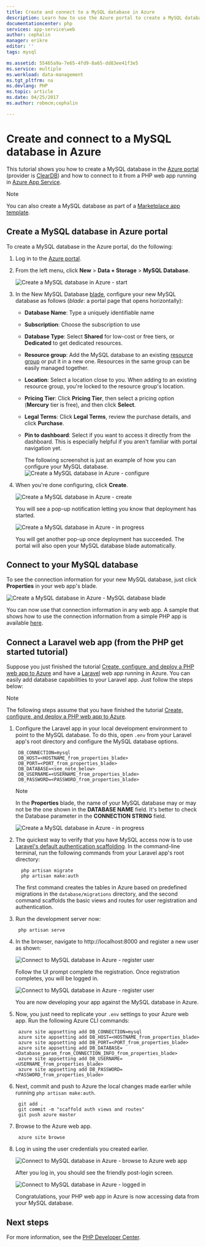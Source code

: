 ```yaml
---
title: Create and connect to a MySQL database in Azure
description: Learn how to use the Azure portal to create a MySQL database and then connect to it from a PHP web app in Azure.
documentationcenter: php
services: app-service\web
author: cephalin
manager: erikre
editor: ''
tags: mysql

ms.assetid: 55465a9a-7e65-4fd9-8a65-dd83ee41f3e5
ms.service: multiple
ms.workload: data-management
ms.tgt_pltfrm: na
ms.devlang: PHP
ms.topic: article
ms.date: 04/25/2017
ms.author: robmcm;cephalin

---
```

# Create and connect to a MySQL database in Azure
This tutorial shows you how to create a MySQL database in the [Azure portal](https://portal.azure.com) (provider is [ClearDB](http://www.cleardb.com/)) and how to connect to it from a PHP web app running in
[Azure App Service](app-service/app-service-value-prop-what-is.md).

> [!NOTE]
> You can also create a MySQL database as part of a [Marketplace app template](app-service-web/app-service-web-create-web-app-from-marketplace.md).
>
>

## Create a MySQL database in Azure portal
To create a MySQL database in the Azure portal, do the following:

1. Log in to the [Azure portal](https://portal.azure.com).
2. From the left menu, click **New** > **Data + Storage** > **MySQL Database**.

    ![Create a MySQL database in Azure - start](./media/store-php-create-mysql-database/create-db-1-start.png)
3. In the New MySQL Database [blade](azure-portal-overview.md), configure your new MySQL database as follows (*blade*: a portal page that opens horizontally):

   * **Database Name**: Type a uniquely identifiable name
   * **Subscription**: Choose the subscription to use
   * **Database Type**: Select **Shared** for low-cost or free tiers, or **Dedicated** to get dedicated resources.
   * **Resource group**: Add the MySQL database to an existing [resource group](azure-resource-manager/resource-group-overview.md) or put it in a new one. Resources in the same group
     can be easily managed together.
   * **Location**: Select a location close to you. When adding to an existing resource group, you're locked to the resource group's location.
   * **Pricing Tier**: Click **Pricing Tier**, then select a pricing option (**Mercury** tier is free), and then click **Select**.
   * **Legal Terms**: Click **Legal Terms**, review the purchase details, and click **Purchase**.
   * **Pin to dashboard**: Select if you want to access it directly from the dashboard. This is especially helpful if you aren't familiar with
     portal navigation yet.

     The following screenshot is just an example of how you can configure your MySQL database.  
     ![Create a MySQL database in Azure - configure](./media/store-php-create-mysql-database/create-db-2-configure.png)
4. When you're done configuring, click **Create**.

    ![Create a MySQL database in Azure - create](./media/store-php-create-mysql-database/create-db-3-create.png)

    You will see a pop-up notification letting you know that deployment has started.

    ![Create a MySQL database in Azure - in progress](./media/store-php-create-mysql-database/create-db-4-started-status.png)

    You will get another pop-up once deployment has succeeded. The portal will also open your MySQL database blade automatically.

<a name="connect"></a>

## Connect to your MySQL database
To see the connection information for your new MySQL database, just click **Properties** in your web app's blade.

![Create a MySQL database in Azure - MySQL database blade](./media/store-php-create-mysql-database/create-db-5-finished-db-blade.png)

You can now use that connection information in any web app. A sample that shows how to use the connection information from a simple
PHP app is available [here](https://github.com/WindowsAzure/azure-sdk-for-php-samples/tree/master/tasklist-mysql).

## Connect a Laravel web app (from the PHP get started tutorial)
Suppose you just finished the tutorial [Create, configure, and deploy a PHP web app to Azure](app-service-web/app-service-web-php-get-started.md)
and have a [Laravel](https://www.laravel.com/) web app running in Azure. You can easily add database capabilities to your Laravel
app. Just follow the steps below:

> [!NOTE]
> The following steps assume that you have finished the tutorial
> [Create, configure, and deploy a PHP web app to Azure](app-service-web/app-service-web-php-get-started.md).
>
>

1. Configure the Laravel app in your local development environment to point to the MySQL database. To do this, open `.env`
   from your Laravel app's root directory and configure the MySQL database options.

        DB_CONNECTION=mysql
        DB_HOST=<HOSTNAME_from_properties_blade>
        DB_PORT=<PORT_from_properties_blade>
        DB_DATABASE=<see_note_below>
        DB_USERNAME=<USERNAME_from_properties_blade>
        DB_PASSWORD=<PASSWORD_from_properties_blade>

   > [!NOTE]
   > In the **Properties** blade, the name of your MySQL database may or may not be the one shown in the **DATABASE NAME** field. It's better
   > to check the Database parameter in the **CONNECTION STRING** field.    
   >
   > ![Create a MySQL database in Azure - in progress](./media/store-php-create-mysql-database/connect-db-1-database-name.png)
   >
   >
2. The quickest way to verify that you have MySQL access now is to use
   [Laravel's default authentication scaffolding](https://laravel.com/docs/5.2/authentication#authentication-quickstart).
   In the command-line terminal, run the following commands from your Laravel app's root directory:

         php artisan migrate
         php artisan make:auth

    The first command creates the tables in Azure based on predefined migrations in the `database/migrations` directory, and the second
    command scaffolds the basic views and routes for user registration and authentication.
3. Run the development server now:

        php artisan serve
4. In the browser, navigate to http://localhost:8000 and register a new user as shown:

    ![Connect to MySQL database in Azure - register user](./media/store-php-create-mysql-database/connect-db-2-development-server.png)

    Follow the UI prompt complete the registration. Once registration completes, you will be logged in.

    ![Connect to MySQL database in Azure - register user](./media/store-php-create-mysql-database/connect-db-3-registered-user.png)

    You are now developing your app against the MySQL database in Azure.
5. Now, you just need to replicate your `.env` settings to your Azure web app. Run the following Azure CLI commands:

        azure site appsetting add DB_CONNECTION=mysql
        azure site appsetting add DB_HOST=<HOSTNAME_from_properties_blade>
        azure site appsetting add DB_PORT=<PORT_from_properties_blade>
        azure site appsetting add DB_DATABASE=<Database_param_from_CONNECTION_INFO_from_properties_blade>
        azure site appsetting add DB_USERNAME=<USERNAME_from_properties_blade>
        azure site appsetting add DB_PASSWORD=<PASSWORD_from_properties_blade>

6. Next, commit and push to Azure the local changes made earlier while running `php artisan make:auth`.

        git add .
        git commit -m "scaffold auth views and routes"
        git push azure master
7. Browse to the Azure web app.

        azure site browse
8. Log in using the user credentials you created earlier.

    ![Connect to MySQL database in Azure - browse to Azure web app](./media/store-php-create-mysql-database/connect-db-4-browse-azure-webapp.png)

    After you log in, you should see the friendly post-login screen.

    ![Connect to MySQL database in Azure - logged in](./media/store-php-create-mysql-database/connect-db-5-logged-in.png)

    Congratulations, your PHP web app in Azure is now accessing data from your MySQL database.

## Next steps
For more information, see the [PHP Developer Center](/develop/php/).
